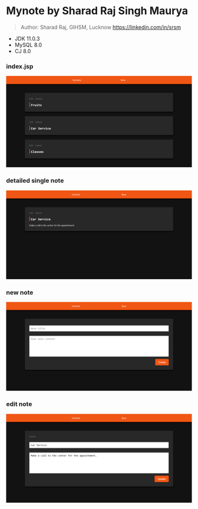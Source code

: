 # Mynote by Sharad Raj Singh Maurya

>Author: Sharad Raj, GIHSM, Lucknow https://linkedin.com/in/srsm

* JDK 11.0.3
* MySQL 8.0
* CJ 8.0

### index.jsp
![index.jsp](https://raw.githubusercontent.com/sharadcodes/java_examples/master/mynote/home.png)
### detailed single note
![new.jsp](https://raw.githubusercontent.com/sharadcodes/java_examples/master/mynote/detailed%20single%20note.png)
### new note
![new.jsp](https://raw.githubusercontent.com/sharadcodes/java_examples/master/mynote/new.png)
### edit note
![edit.jsp](https://raw.githubusercontent.com/sharadcodes/java_examples/master/mynote/edit.png)

